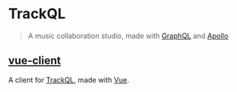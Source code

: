 # TrackQL

> A music collaboration studio,
> made with [GraphQL](http://graphql.org/)
> and [Apollo](https://www.apollographql.com/)

## [vue-client](https://github.com/JanCVanB/TrackQL/tree/master/vue-client)

A client for [TrackQL](https://github.com/JanCVanB/TrackQL), made with [Vue](https://vuejs.org/).
